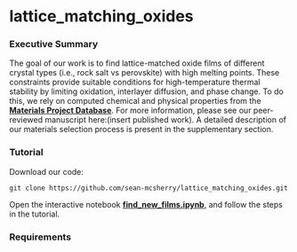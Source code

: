 # lattice_matching_oxides

### Executive Summary
The goal of our work is to find lattice-matched oxide films of different crystal types (i.e., rock salt vs perovskite) with high melting points. These constraints provide suitable conditions for high-temperature thermal stability by limiting oxidation, interlayer diffusion, and phase change. To do this, we rely on computed chemical and physical properties from the [**Materials Project Database**](https://materialsproject.org). For more information, please see our peer-reviewed manuscript here:(insert published work). A detailed description of our materials selection process is present in the supplementary section.

### Tutorial
Download our code:
```
git clone https://github.com/sean-mcsherry/lattice_matching_oxides.git
```
Open the interactive notebook [**find_new_films.ipynb**](find_new_films.ipynb), and follow the steps in the tutorial. 


### Requirements
